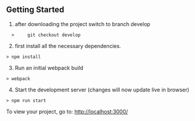 
## Getting Started

1. after downloading the project switch to branch develop
```
  > 	git checkout develop
```  
2. first install all the necessary dependencies.
```
> npm install
```

3. Run an initial webpack build
```
> webpack
```

4. Start the development server (changes will now update live in browser)
```
> npm run start
```

To view your project, go to: [http://localhost:3000/](http://localhost:3000/)

